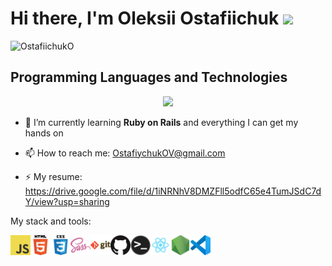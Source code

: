  # Hi there, I'm Oleksii Ostafiichuk <img src="https://raw.githubusercontent.com/MartinHeinz/MartinHeinz/master/wave.gif" width="35px" />
<p align="left"> <img src="https://komarev.com/ghpvc/?username=OstafiichukO&label=Profile%20views&color=0e75b6&style=flat" alt="OstafiichukO" /> </p>

## Programming Languages and Technologies
<p align="center">
    <a href="https://skillicons.dev">
        <img src="https://skillicons.dev/icons?i=html,css,js,react,vue,ruby,rails,mongodb,postgresql,git,github,vscode" />
    </a>
</p>

- 🔭 I’m currently learning **Ruby on Rails** and  everything I can get my hands on
<!-- - 👯 I’m looking to collaborate on ... -->
<!-- - 🤔 I’m looking for help with **finding more time in a week** -->
<!-- - 💬 Ask me about ... -->
- 📫 How to reach me: OstafiychukOV@gmail.com
<!-- - 😄 Pronouns: ... -->
- ⚡ My resume:  https://drive.google.com/file/d/1iNRNhV8DMZFll5odfC65e4TumJSdC7dY/view?usp=sharing

My stack and tools:

<img align="left" alt="JavaScript" width="32px" src="https://raw.githubusercontent.com/github/explore/80688e429a7d4ef2fca1e82350fe8e3517d3494d/topics/javascript/javascript.png" />

<img align="left" alt="HTML5" width="32px" src="https://raw.githubusercontent.com/github/explore/80688e429a7d4ef2fca1e82350fe8e3517d3494d/topics/html/html.png" />

<img align="left" alt="CSS3" width="32px" src="https://raw.githubusercontent.com/github/explore/80688e429a7d4ef2fca1e82350fe8e3517d3494d/topics/css/css.png" />

<img align="left" alt="Sass" width="32px" src="https://raw.githubusercontent.com/github/explore/80688e429a7d4ef2fca1e82350fe8e3517d3494d/topics/sass/sass.png" />

<img align="left" alt="Git" width="32px" src="https://raw.githubusercontent.com/github/explore/80688e429a7d4ef2fca1e82350fe8e3517d3494d/topics/git/git.png" />

<img align="left" alt="GitHub" width="32px" src="https://raw.githubusercontent.com/github/explore/78df643247d429f6cc873026c0622819ad797942/topics/github/github.png" />

<img align="left" alt="Terminal" width="32px" src="https://raw.githubusercontent.com/github/explore/80688e429a7d4ef2fca1e82350fe8e3517d3494d/topics/terminal/terminal.png" />

<img alt="Visual Studio Code" width="32px" src="https://raw.githubusercontent.com/github/explore/80688e429a7d4ef2fca1e82350fe8e3517d3494d/topics/visual-studio-code/visual-studio-code.png" />
<!-- <img align="left" alt="MySQL" width="32px" src="https://raw.githubusercontent.com/github/explore/80688e429a7d4ef2fca1e82350fe8e3517d3494d/topics/babel/babel.png" /> -->
<img align="left" alt="React" width="32px" src="https://raw.githubusercontent.com/github/explore/80688e429a7d4ef2fca1e82350fe8e3517d3494d/topics/react/react.png" />
<img align="left" alt="Node.js" width="32px" src="https://raw.githubusercontent.com/github/explore/80688e429a7d4ef2fca1e82350fe8e3517d3494d/topics/nodejs/nodejs.png" />
